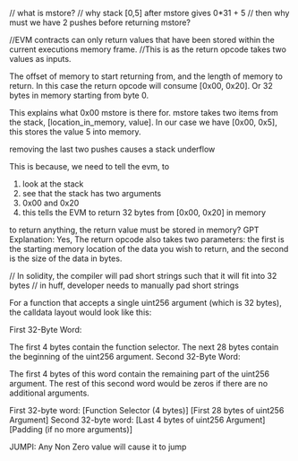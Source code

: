 // what is mstore?
// why stack [0,5] after mstore gives 0\*31 + 5
// then why must we have 2 pushes before returning mstore?

//EVM contracts can only return values that have been stored within the current executions memory frame.
//This is as the return opcode takes two values as inputs.

The offset of memory to start returning from, and the length of memory to return.
In this case the return opcode will consume [0x00, 0x20].
Or 32 bytes in memory starting from byte 0.

This explains what 0x00 mstore is there for. mstore takes two items from the stack,
[location_in_memory, value].
In our case we have [0x00, 0x5],
this stores the value 5 into memory.

removing the last two pushes causes a stack underflow

This is because, we need to tell the evm, to

1. look at the stack
2. see that the stack has two arguments
3. 0x00 and 0x20
4. this tells the EVM to return 32 bytes from [0x00, 0x20] in memory

to return anything, the return value must be stored in memory?
GPT Explanation: Yes, The return opcode also takes two parameters: the first is the starting memory location of the data you wish to return, and the second is the size of the data in bytes.

// In solidity, the compiler will pad short strings such that it will fit into 32 bytes
// in huff, developer needs to manually pad short strings

For a function that accepts a single uint256 argument (which is 32 bytes), the calldata layout would look like this:

First 32-Byte Word:

The first 4 bytes contain the function selector.
The next 28 bytes contain the beginning of the uint256 argument.
Second 32-Byte Word:

The first 4 bytes of this word contain the remaining part of the uint256 argument.
The rest of this second word would be zeros if there are no additional arguments.

First 32-byte word: [Function Selector (4 bytes)] [First 28 bytes of uint256 Argument]
Second 32-byte word: [Last 4 bytes of uint256 Argument] [Padding (if no more arguments)]

JUMPI:
Any Non Zero value will cause it to jump
